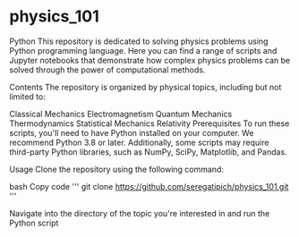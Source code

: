 # physics_101

Python
This repository is dedicated to solving physics problems using Python programming language. Here you can find a range of scripts and Jupyter notebooks that demonstrate how complex physics problems can be solved through the power of computational methods.

Contents
The repository is organized by physical topics, including but not limited to:

Classical Mechanics
Electromagnetism
Quantum Mechanics
Thermodynamics
Statistical Mechanics
Relativity
Prerequisites
To run these scripts, you'll need to have Python installed on your computer. We recommend Python 3.8 or later. Additionally, some scripts may require third-party Python libraries, such as NumPy, SciPy, Matplotlib, and Pandas.

Usage
Clone the repository using the following command:

bash
Copy code
'''
git clone https://github.com/seregatipich/physics_101.git
'''

Navigate into the directory of the topic you're interested in and run the Python script
